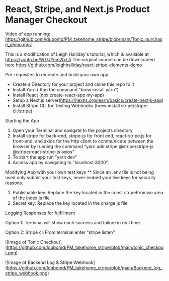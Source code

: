 # React, Stripe, and Next.js Product Manager Checkout

Video of app running: https://github.com/ldubomd/PM_takehome_stripe/blob/main/Tonic_purchase_demo.mov

This is a modification of Leigh Halliday's tutorial, which is available at  https://youtu.be/WTUYem2IxLA
The original source can be downloaded here https://github.com/leighhalliday/react-stripe-elements-demo

Pre-requisites to recreate and build your own app:
* Create a Directory for your project and clone this repo to it
* Install Yarn ( Run the command "brew install yarn")
* Install React (npx create-react-app my-app)
* Setup a Next.js server(https://nextjs.org/learn/basics/create-nextjs-app)
* Install Stripe CLI for Testing Webhooks (brew install stripe/stripe-cli/stripe)

Starting the App
1. Open your Terminal and navigate to the projects directory
2. Install stripe for back-end, stripe-js for front end, react-stripe.js for front-end, and axios for the http client to communicate between the browser by running the command "yarn add stripe @stripe/stripe-js @stripe/react-stripe-js axios"
3. To start the app run "yarn dev"
4. Access app by navigating to "localhost:3000"

Modifying App with your own test keys
** Since an .env file is not being used only submit your test keys, never embed your live keys for security reasons.
1. Publishable key: Replace the key located in the const stripePromise area of the index.js file
2. Secret key: Replace the key located in the charge.js file

Logging Responses for fulfillment

Option 1: Terminal will show each success and failure in real time.

Option 2: Stripe cli
From terminal enter "stripe listen"


![Image of Tonic Checkout]
(https://github.com/ldubomd/PM_takehome_stripe/blob/main/tonic_checkout.png)

![Image of Backend Log & Stripe Webhook]
(https://github.com/ldubomd/PM_takehome_stripe/blob/main/Backend_log_stripe_webhook.png)
